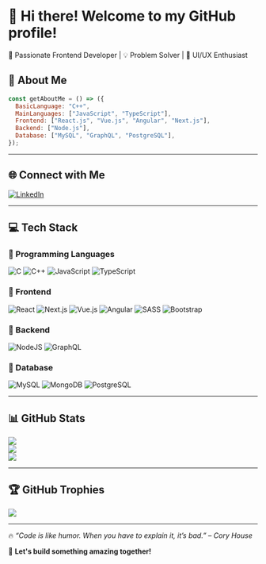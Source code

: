# 👋 Hi there! Welcome to my GitHub profile!  

🚀 Passionate Frontend Developer | 💡 Problem Solver | 🎨 UI/UX Enthusiast  

## 💫 About Me  

```javascript
const getAboutMe = () => ({
  BasicLanguage: "C++",
  MainLanguages: ["JavaScript", "TypeScript"],
  Frontend: ["React.js", "Vue.js", "Angular", "Next.js"],
  Backend: ["Node.js"],
  Database: ["MySQL", "GraphQL", "PostgreSQL"],
});
```

---

## 🌐 Connect with Me  
[![LinkedIn](https://img.shields.io/badge/LinkedIn-%230077B5.svg?logo=linkedin&logoColor=white)](https://www.linkedin.com/in/vandong-dev/)  

---

## 💻 Tech Stack  

### 🔹 Programming Languages  
![C](https://img.shields.io/badge/c-%2300599C.svg?style=for-the-badge&logo=c&logoColor=white) ![C++](https://img.shields.io/badge/c++-%2300599C.svg?style=for-the-badge&logo=c%2B%2B&logoColor=white) ![JavaScript](https://img.shields.io/badge/javascript-%23323330.svg?style=for-the-badge&logo=javascript&logoColor=%23F7DF1E) ![TypeScript](https://img.shields.io/badge/typescript-%23007ACC.svg?style=for-the-badge&logo=typescript&logoColor=white)  

### 🔹 Frontend  
![React](https://img.shields.io/badge/react-%2320232a.svg?style=for-the-badge&logo=react&logoColor=%2361DAFB) ![Next.js](https://img.shields.io/badge/Next-black?style=for-the-badge&logo=next.js&logoColor=white) ![Vue.js](https://img.shields.io/badge/vuejs-%2335495e.svg?style=for-the-badge&logo=vuedotjs&logoColor=%234FC08D) ![Angular](https://img.shields.io/badge/angular-%23DD0031.svg?style=for-the-badge&logo=angular&logoColor=white) ![SASS](https://img.shields.io/badge/SASS-hotpink.svg?style=for-the-badge&logo=SASS&logoColor=white) ![Bootstrap](https://img.shields.io/badge/bootstrap-%23563D7C.svg?style=for-the-badge&logo=bootstrap&logoColor=white)  

### 🔹 Backend  
![NodeJS](https://img.shields.io/badge/node.js-6DA55F?style=for-the-badge&logo=node.js&logoColor=white) ![GraphQL](https://img.shields.io/badge/-GraphQL-E10098?style=for-the-badge&logo=graphql&logoColor=white)  

### 🔹 Database  
![MySQL](https://img.shields.io/badge/mysql-%2300f.svg?style=for-the-badge&logo=mysql&logoColor=white) ![MongoDB](https://img.shields.io/badge/MongoDB-%234ea94b.svg?style=for-the-badge&logo=mongodb&logoColor=white) ![PostgreSQL](https://img.shields.io/badge/postgresql-%23316192.svg?style=for-the-badge&logo=postgresql&logoColor=white)  

---

## 📊 GitHub Stats  

![](https://github-readme-stats.vercel.app/api?username=dongpham2&theme=radical&hide_border=false&include_all_commits=false&count_private=false)  
![](https://github-readme-streak-stats.herokuapp.com/?user=dongpham2&theme=radical&hide_border=false)  
![](https://github-readme-stats.vercel.app/api/top-langs/?username=dongpham2&theme=radical&hide_border=false&include_all_commits=false&count_private=false&layout=compact)  

---

## 🏆 GitHub Trophies  

![](https://github-trophies.vercel.app/?username=dongpham2&theme=radical&no-frame=false&no-bg=false&margin-w=4)  

---

🔥 *“Code is like humor. When you have to explain it, it’s bad.” – Cory House*  

🚀 **Let's build something amazing together!**  
